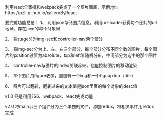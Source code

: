
利用react全家桶和webpack完成了一个图片画廊，示例地址https://pzli.github.io/galleryByReact

要完成功能总结：
1、 利用json存储图片信息，利用url-loader获得每个图片的url地址，存在json的每个对象里

2、 将stage分为img-sec和controller-nav两个部分

3、 将img-sec分为上、左、右三个部分，每个部分分布不同个数的图片，每个图片的position设置为absolute，top和left值随机分布，中间部分为选中的那个图片


4、 controller-nav与图片的Index关联起来，也能控制图片的移动渲染

5、 每个图片用figure表示，里面有一个img和一个figcaption（title）

6、 图片可以翻转，翻转过来的文本值是json里面的每个对象的desc值



v1.0 只是利用ES6、webpack、react完成功能


v2.0 将main.js三个组件分为三个单独的文件，添加redux，将相关事件用redux完成

